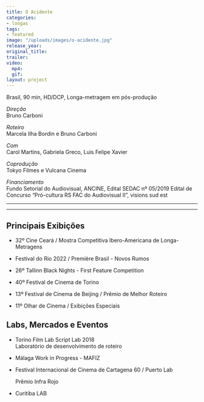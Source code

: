 ```yaml
---
title: O Acidente
categories:
- longas
tags:
- featured
image: "/uploads/images/o-acidente.jpg"
release_year: 
original_title: 
trailer: 
video:
  mp4: 
  gif: 
layout: project
---
```


Brasil, 90 min, HD/DCP, Longa-metragem em pós-produção

_Direção_  
Bruno Carboni

_Roteiro_  
Marcela Ilha Bordin e Bruno Carboni

_Com_  
Carol Martins, Gabriela Greco, Luis Felipe Xavier

_Coprodução_  
Tokyo Filmes e Vulcana Cinema

_Financiamento_  
Fundo Setorial do Audiovisual, ANCINE, Edital SEDAC nº 05/2019 Edital de Concurso “Pró-cultura RS FAC do Audiovisual II”, visions sud est

***

***

## Principais Exibições

* 32º Cine Ceará / Mostra Competitiva Ibero-Americana de Longa-Metragens

* Festival do Rio 2022 / Première Brasil - Novos Rumos
* 26º Tallinn Black Nights - First Feature Competition
* 40º Festival de Cinema de Torino
* 13º Festival de Cinema de Beijing / Prêmio de Melhor Roteiro
* 11º Olhar de Cinema / Exibições Especiais

## Labs, Mercados e Eventos

* Torino Film Lab Script Lab 2018  
  Laboratório de desenvolvimento de roteiro
* Málaga Work in Progress - MAFIZ
* Festival Internacional de Cinema de Cartagena 60 / Puerto Lab

  Prêmio Infra Rojo
* Curitiba LAB